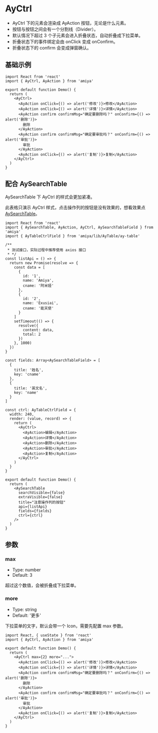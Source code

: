# AyCtrl

- AyCtrl 下的元素会渲染成 AyAction 按钮，无论是什么元素。
- 按钮与按钮之间会有一个分割线（Divider）。
- 默认情况下超过 3 个子元素会进入折叠状态，自动折叠成下拉菜单。
- 折叠状态下的事件绑定会由 onClick 变成 onConfirm。
- 折叠状态下的 confirm 会变成弹窗确认。

## 基础示例

```tsx
import React from 'react'
import { AyCtrl, AyAction } from 'amiya'

export default function Demo() {
  return (
    <AyCtrl>
      <AyAction onClick={() => alert('修改')}>修改</AyAction>
      <AyAction onClick={() => alert('详情')}>详情</AyAction>
      <AyAction confirm confirmMsg="确定要删除吗？" onConfirm={() => alert('删除')}>
        删除
      </AyAction>
      <AyAction confirm confirmMsg="确定要审批吗？" onConfirm={() => alert('审批')}>
        审批
      </AyAction>
      <AyAction onClick={() => alert('复制')}>复制</AyAction>
    </AyCtrl>
  )
}
```

## 配合 AySearchTable

AySearchTable 下 AyCtrl 的样式会更加紧凑。

此表格只演示 AyCtrl 样式，点击操作列的按钮是没有效果的，想看效果点 [AySearchTable][aysearchtable]。

```tsx
import React from 'react'
import { AySearchTable, AyAction, AyCtrl, AySearchTableField } from 'amiya'
import { AyTableCtrlField } from 'amiya/lib/AyTable/ay-table'

/**
 * 测试接口，实际过程中推荐使用 axios 接口
 * */
const listApi = () => {
  return new Promise(resolve => {
    const data = [
      {
        id: '1',
        name: 'Amiya',
        cname: '阿米娅'
      },
      {
        id: '2',
        name: 'Exusiai',
        cname: '能天使'
      }
    ]
    setTimeout(() => {
      resolve({
        content: data,
        total: 2
      })
    }, 1000)
  })
}

const fields: Array<AySearchTableField> = [
  {
    title: '姓名',
    key: 'cname'
  },
  {
    title: '英文名',
    key: 'name'
  }
]

const ctrl: AyTableCtrlField = {
  width: 240,
  render: (value, record) => {
    return (
      <AyCtrl>
        <AyAction>编辑</AyAction>
        <AyAction>详情</AyAction>
        <AyAction>删除</AyAction>
        <AyAction>审批</AyAction>
        <AyAction>复制</AyAction>
      </AyCtrl>
    )
  }
}

export default function Demo() {
  return (
    <AySearchTable
      searchVisible={false}
      extraVisible={false}
      title="注意操作列的按钮"
      api={listApi}
      fields={fields}
      ctrl={ctrl}
    />
  )
}
```

## 参数

### max

- Type: number
- Default: 3

超过这个数值，会被折叠成下拉菜单。

### more

- Type: string
- Default: '更多'

下拉菜单的文字，默认会带一个 Icon，需要先配置 max 参数。

```tsx
import React, { useState } from 'react'
import { AyCtrl, AyAction } from 'amiya'

export default function Demo() {
  return (
    <AyCtrl max={2} more="...">
      <AyAction onClick={() => alert('修改')}>修改</AyAction>
      <AyAction onClick={() => alert('详情')}>详情</AyAction>
      <AyAction confirm confirmMsg="确定要删除吗？" onConfirm={() => alert('删除')}>
        删除
      </AyAction>
      <AyAction confirm confirmMsg="确定要审批吗？" onConfirm={() => alert('审批')}>
        审批
      </AyAction>
      <AyAction onClick={() => alert('复制')}>复制</AyAction>
    </AyCtrl>
  )
}
```

[aysearchtable]: ../table
